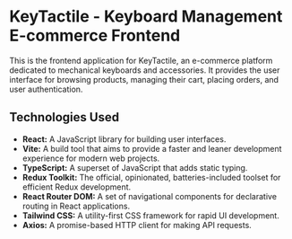 # KeyTactile - Keyboard Management E-commerce Frontend

This is the frontend application for KeyTactile, an e-commerce platform dedicated to mechanical keyboards and accessories. It provides the user interface for browsing products, managing their cart, placing orders, and user authentication.

## Technologies Used

- **React:** A JavaScript library for building user interfaces.
- **Vite:** A build tool that aims to provide a faster and leaner development experience for modern web projects.
- **TypeScript:** A superset of JavaScript that adds static typing.
- **Redux Toolkit:** The official, opinionated, batteries-included toolset for efficient Redux development.
- **React Router DOM:** A set of navigational components for declarative routing in React applications.
- **Tailwind CSS:** A utility-first CSS framework for rapid UI development.
- **Axios:** A promise-based HTTP client for making API requests.
